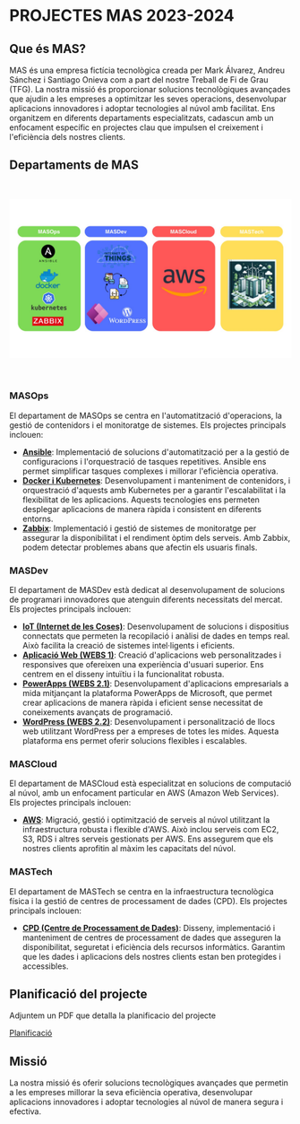 # PROJECTES MAS 2023-2024

## Que és MAS?

MAS és una empresa fictícia tecnològica creada per Mark Álvarez, Andreu Sánchez i Santiago Onieva com a part del nostre Treball de Fi de Grau (TFG). La nostra missió és proporcionar solucions tecnològiques avançades que ajudin a les empreses a optimitzar les seves operacions, desenvolupar aplicacions innovadores i adoptar tecnologies al núvol amb facilitat. Ens organitzem en diferents departaments especialitzats, cadascun amb un enfocament específic en projectes clau que impulsen el creixement i l'eficiència dels nostres clients.

## Departaments de MAS

<br>

![departaments](.Images/departaments.jpeg)

<br>

### MASOps

El departament de MASOps se centra en l'automatització d'operacions, la gestió de contenidors i el monitoratge de sistemes. Els projectes principals inclouen:

- [**Ansible**](9--Ansible/README.md): Implementació de solucions d'automatització per a la gestió de configuracions i l'orquestració de tasques repetitives. Ansible ens permet simplificar tasques complexes i millorar l'eficiència operativa.
- [**Docker i Kubernetes**](8--Docker/README.md): Desenvolupament i manteniment de contenidors, i orquestració d'aquests amb Kubernetes per a garantir l'escalabilitat i la flexibilitat de les aplicacions. Aquests tecnologies ens permeten desplegar aplicacions de manera ràpida i consistent en diferents entorns.
- [**Zabbix**](5--Monitoritzacio-Zabbix/README.md): Implementació i gestió de sistemes de monitoratge per assegurar la disponibilitat i el rendiment òptim dels serveis. Amb Zabbix, podem detectar problemes abans que afectin els usuaris finals.

### MASDev

El departament de MASDev està dedicat al desenvolupament de solucions de programari innovadores que atenguin diferents necessitats del mercat. Els projectes principals inclouen:

- [**IoT (Internet de les Coses)**](7--IOT/README.md): Desenvolupament de solucions i dispositius connectats que permeten la recopilació i anàlisi de dades en temps real. Això facilita la creació de sistemes intel·ligents i eficients.
- [**Aplicació Web (WEBS 1)**](1--Webs1/README.md): Creació d'aplicacions web personalitzades i responsives que ofereixen una experiència d'usuari superior. Ens centrem en el disseny intuïtiu i la funcionalitat robusta.
- [**PowerApps (WEBS 2.1)**](3--Webs2-PowerApps/README.md): Desenvolupament d'aplicacions empresarials a mida mitjançant la plataforma PowerApps de Microsoft, que permet crear aplicacions de manera ràpida i eficient sense necessitat de coneixements avançats de programació.
- [**WordPress (WEBS 2.2)**](2--Webs2-WordPress/README.md): Desenvolupament i personalització de llocs web utilitzant WordPress per a empreses de totes les mides. Aquesta plataforma ens permet oferir solucions flexibles i escalables.

### MASCloud

El departament de MASCloud està especialitzat en solucions de computació al núvol, amb un enfocament particular en AWS (Amazon Web Services). Els projectes principals inclouen:

- [**AWS**](6--Cloud/README.md): Migració, gestió i optimització de serveis al núvol utilitzant la infraestructura robusta i flexible d'AWS. Això inclou serveis com EC2, S3, RDS i altres serveis gestionats per AWS. Ens assegurem que els nostres clients aprofitin al màxim les capacitats del núvol.

### MASTech
El departament de MASTech se centra en la infraestructura tecnològica física i la gestió de centres de processament de dades (CPD). Els projectes principals inclouen:

- [**CPD (Centre de Processament de Dades)**](4--CPD/README.md): Disseny, implementació i manteniment de centres de processament de dades que asseguren la disponibilitat, seguretat i eficiència dels recursos informàtics. Garantim que les dades i aplicacions dels nostres clients estan ben protegides i accessibles.

## Planificació del projecte

Adjuntem un PDF que detalla la planificacio del projecte

[Planificació](MAS_Project.pdf)

## Missió

La nostra missió és oferir solucions tecnològiques avançades que permetin a les empreses millorar la seva eficiència operativa, desenvolupar aplicacions innovadores i adoptar tecnologies al núvol de manera segura i efectiva.
